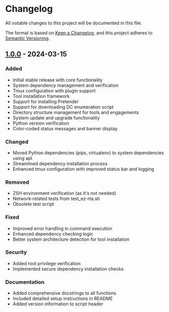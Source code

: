 # Changelog

All notable changes to this project will be documented in this file.

The format is based on [Keep a Changelog](https://keepachangelog.com/en/1.0.0/),
and this project adheres to [Semantic Versioning](https://semver.org/spec/v2.0.0.html).

## [1.0.0] - 2024-03-15

### Added
- Initial stable release with core functionality
- System dependency management and verification
- Tmux configuration with plugin support
- Tool installation framework
- Support for installing Pretender
- Support for downloading DC enumeration script
- Directory structure management for tools and engagements
- System update and upgrade functionality
- Python version verification
- Color-coded status messages and banner display

### Changed
- Moved Python dependencies (pipx, virtualenv) to system dependencies using apt
- Streamlined dependency installation process
- Enhanced tmux configuration with improved status bar and logging

### Removed
- ZSH environment verification (as it's not needed)
- Network-related tests from test_ez-rta.sh
- Obsolete test script

### Fixed
- Improved error handling in command execution
- Enhanced dependency checking logic
- Better system architecture detection for tool installation

### Security
- Added root privilege verification
- Implemented secure dependency installation checks

### Documentation
- Added comprehensive docstrings to all functions
- Included detailed setup instructions in README
- Added version information to script header

[1.0.0]: https://github.com/yourusername/ez-rta/releases/tag/v1.0.0 